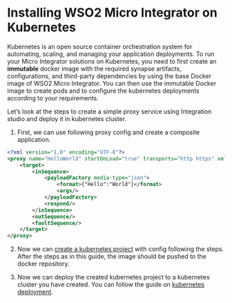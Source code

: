 
# Installing WSO2 Micro Integrator on Kubernetes

Kubernetes is an open source container orchestration system for
automating, scaling, and managing your application deployments. To run
your Micro Integrator solutions on Kubernetes, you need to first create
an **immutable** docker image with the required synapse artifacts,
configurations, and third-party dependencies by using the base Docker
image of WSO2 Micro Integrator. You can then use the immutable Docker image to create pods and to
configure the kubernetes deployments according to your requirements.

Let’s look at the steps to create a simple proxy service using Integration studio and deploy it in kubernetes cluster. 

1. First, we can use following proxy config and create a composite application.

```xml
<?xml version="1.0" encoding="UTF-8"?>
<proxy name="HelloWorld" startOnLoad="true" transports="http https" xmlns="http://ws.apache.org/ns/synapse">
    <target>
        <inSequence>
            <payloadFactory media-type="json">
                <format>{"Hello":"World"}</format>
                <args/>
            </payloadFactory>
            <respond/>
        </inSequence>
        <outSequence/>
        <faultSequence/>
    </target>
</proxy>
```

2. Now we can [create a kubernetes project](../../../docs/develop/create-docker-kubernetes-projects.md) with config following the steps. After the steps as in this guide, the image should be pushed to the docker repository. 

3. Now we can deploy the  created kubernetes project to a kubernetes cluster you have created. You can follow the guide on [kubernetes deployment](../../../docs/develop/kubernetes_deployment.md).


